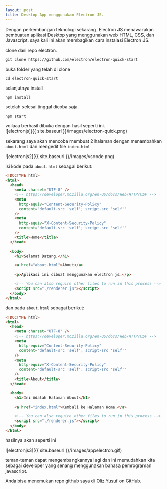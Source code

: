 ```yaml
---
layout: post
title: Desktop App menggunakan Electron JS.
---
```


Dengan perkembangan teknologi sekarang, Electron JS menawarakan pembuatan aplikasi Desktop yang menggunakan web HTML, CSS, dan Javascript.
saya kali ini akan membagikan cara instalasi Electron JS.

clone dari repo electron.

`git clone https://github.com/electron/electron-quick-start`

buka folder yang telah di clone

`cd electron-quick-start`

selanjutnya install

`npm install`

setelah selesai tinggal dicoba saja.

`npm start`

voilaaa berhasil dibuka dengan hasil seperti ini.\
![electronjs]({{ site.baseurl }}/images/electron-quick.png)

sekarang saya akan mencoba membuat 2 halaman dengan menambahkan `about.html` dan mengedit file `index.html`

![electronjs2]({{ site.baseurl }}/images/vscode.png)

isi kode pada `about.html` sebagai berikut:

```html
<!DOCTYPE html>
<html>
  <head>
    <meta charset="UTF-8" />
    <!-- https://developer.mozilla.org/en-US/docs/Web/HTTP/CSP -->
    <meta
      http-equiv="Content-Security-Policy"
      content="default-src 'self'; script-src 'self'"
    />
    <meta
      http-equiv="X-Content-Security-Policy"
      content="default-src 'self'; script-src 'self'"
    />
    <title>Home</title>
  </head>

  <body>
    <h1>Selamat Datang.</h1>

    <a href="about.html">About</a>

    <p>Aplikasi ini dibuat menggunakan electron js.</p>

    <!-- You can also require other files to run in this process -->
    <script src="./renderer.js"></script>
  </body>
</html>
```

dan pada `about.html` sebagai berikut:

```html
<!DOCTYPE html>
<html>
  <head>
    <meta charset="UTF-8" />
    <!-- https://developer.mozilla.org/en-US/docs/Web/HTTP/CSP -->
    <meta
      http-equiv="Content-Security-Policy"
      content="default-src 'self'; script-src 'self'"
    />
    <meta
      http-equiv="X-Content-Security-Policy"
      content="default-src 'self'; script-src 'self'"
    />
    <title>About</title>
  </head>

  <body>
    <h1>Ini Adalah Halaman About</h1>

    <a href="index.html">Kembali ke Halaman Home.</a>

    <!-- You can also require other files to run in this process -->
    <script src="./renderer.js"></script>
  </body>
</html>
```

hasilnya akan seperti ini

![electronjs3]({{ site.baseurl }}/images/appelectron.gif)

teman-teman dapat mengembangkannya lagi dan ini memudahkan kita sebagai developer yang senang menggunakan bahasa pemrograman
javascript.

Anda bisa menemukan repo github saya di [Oliz Yusuf](https://github.com/olizyusuf) on GitHub.

